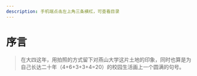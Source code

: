 ```yaml
---
description: 手机端点击左上角三条横杠，可查看目录
---
```


# 序言

> 在大四这年，用拍照的方式留下对燕山大学这片土地的印象，同时也算是为自己长达二十年（4+6+3+3+4=20）的校园生活画上一个圆满的句号。

